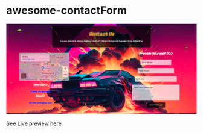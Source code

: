 # awesome-contactForm
![Awesome Form Image](https://github.com/iamovi/awesome-contactForm/blob/main/awesome.png)

See Live preview [here](https://awesome-contactform.netlify.app/)